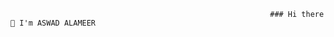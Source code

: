                                                               ### Hi there 👋 I'm ASWAD ALAMEER 

                                       
